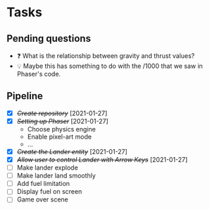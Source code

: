 Tasks
=====

## Pending questions
- ❓ What is the relationship between gravity and thrust values?
- 💡 Maybe this has something to do with the /1000 that we saw in Phaser's code.

## Pipeline
- [X] ~~*Create repository*~~ [2021-01-27]
- [X] ~~*Setting up Phaser*~~ [2021-01-27]
  - Choose physics engine
  - Enable pixel-art mode
  - ...
- [X] ~~*Create the Lander entity*~~ [2021-01-27]
- [X] ~~*Allow user to control Lander with Arrow Keys*~~ [2021-01-27]
- [ ] Make lander explode
- [ ] Make lander land smoothly
- [ ] Add fuel limitation
- [ ] Display fuel on screen
- [ ] Game over scene